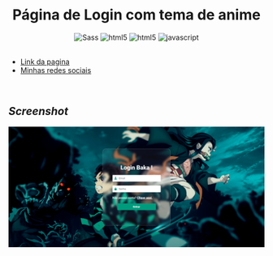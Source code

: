 <h1 align="center">Página de Login com tema de anime</h1>

<div align="center">
<img alt="Sass" src="https://img.shields.io/badge/-Sass-CC6699?style=flat-square&logo=sass&logoColor=white" />
<img alt="html5" src="https://img.shields.io/badge/-CSS-blue?style=flat-square&logo=css3&logoColor=white" />
<img alt="html5" src="https://img.shields.io/badge/-HTML5-E34F26?style=flat-square&logo=html5&logoColor=white" />
<img alt="javascript" src="https://img.shields.io/badge/-JavaScript-yellow?style=flat-square&logo=javascript&logoColor=white" />
</div>

<br>

- [Link da pagina]()
- [Minhas redes sociais](https://eriickw.github.io/linktree-main/)

<br>

## ***Screenshot***

<img src="img/foto.png">